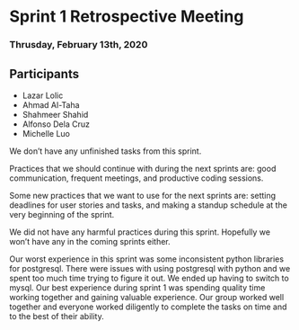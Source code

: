 # Sprint 1 Retrospective Meeting

### Thrusday, February 13th, 2020

## Participants
- Lazar Lolic
- Ahmad Al-Taha
- Shahmeer Shahid
- Alfonso Dela Cruz
- Michelle Luo

We don’t have any unfinished tasks from this sprint.

Practices that we should continue with during the next sprints are: good communication, frequent meetings, and productive coding sessions. 

Some new practices that we want to use for the next sprints are: setting deadlines for user stories and tasks, and making a standup schedule at the very beginning of the sprint.

We did not have any harmful practices during this sprint. Hopefully we won’t have any in the coming sprints either.

Our worst experience in this sprint was some inconsistent python libraries for postgresql. There were issues with using postgresql with python and we spent too much time trying to figure it out. We ended up having to switch to mysql.
Our best experience during sprint 1 was spending quality time working together and gaining valuable experience. Our group worked well together and everyone worked diligently to complete the tasks on time and to the best of their ability.